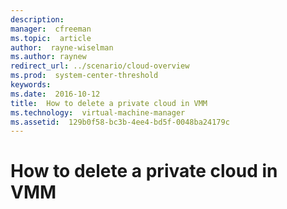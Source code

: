 ```yaml
---
description:  
manager:  cfreeman
ms.topic:  article
author:  rayne-wiselman
ms.author: raynew
redirect_url: ../scenario/cloud-overview
ms.prod:  system-center-threshold
keywords:  
ms.date:  2016-10-12
title:  How to delete a private cloud in VMM
ms.technology:  virtual-machine-manager
ms.assetid:  129b0f58-bc3b-4ee4-bd5f-0048ba24179c
---
```


# How to delete a private cloud in VMM
